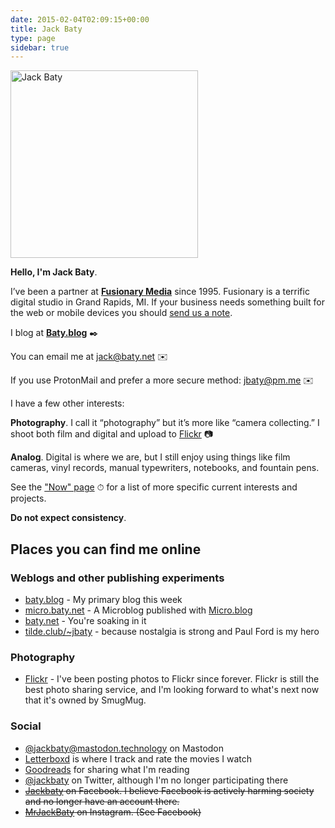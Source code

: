 ```yaml
---
date: 2015-02-04T02:09:15+00:00
title: Jack Baty
type: page
sidebar: true
---
```


<div id="your-host">
<img src="/img/jack-home.jpg" alt="Jack Baty" width="300" height="300" />
</div>

**Hello, I'm Jack Baty**.

I’ve been a partner at **[Fusionary Media](https://fusionary.com)** since 1995. Fusionary is a terrific digital studio in Grand Rapids, MI. If your business needs something built for the web or mobile devices you should [send us a note](mailto:info@fusionary.com).

I blog at **[Baty.blog](https://www.baty.blog/)** ✒️

You can email me at [jack@baty.net](mailto:jack@baty.net) ✉️

If you use ProtonMail and prefer a more secure method: [jbaty@pm.me](mailto:jbaty@pm.me) ✉️

I have a few other interests:

**Photography**. I call it “photography” but it’s more like “camera collecting.” I shoot both film and digital and upload to [Flickr](https://flickr.com/photos/jbaty) 📷

**Analog**. Digital is where we are, but I still enjoy using things like film cameras, vinyl records, manual typewriters, notebooks, and fountain pens.

See the ["Now" page](https://baty.net/now) ⏱ for a list of more specific current interests and projects.

**Do not expect consistency**.

## Places you can find me online

### Weblogs and other publishing experiments

- [baty.blog](https://www.baty.blog/) - My primary blog this week
- [micro.baty.net](https://micro.baty.net/) - A Microblog published with [Micro.blog](https://micro.blog/)
- [baty.net](https://www.baty.net/) - You're soaking in it
- [tilde.club/~jbaty](http://tilde.club/~jbaty) - because nostalgia is strong and Paul Ford is my hero


### Photography

- [Flickr](https://flickr.com/photos/jbaty/) - I've been posting photos to Flickr since forever. Flickr is still the best photo sharing service, and I'm looking forward to what's next now that it's owned by SmugMug.

### Social

- [@jackbaty@mastodon.technology](https://mastodon.technology/@jackbaty) on Mastodon
- [Letterboxd](https://letterboxd.com/jackbaty) is where I track and rate the movies I watch
- [Goodreads](https://goodreads.com/jackbaty) for sharing what I'm reading
- [@jackbaty](https://twitter.com/jackbaty) on Twitter, although I'm no longer participating there 
- ~~[Jackbaty](https://www.facebook.com/jackbaty) on Facebook. I believe Facebook is actively harming society and no longer have an account there.~~
- ~~[MrJackBaty](https://www.instagram.com/mrjackbaty) on Instagram. (See Facebook)~~
